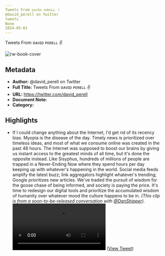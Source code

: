 ```yaml
---
Tweets From ᴅᴀᴠɪᴅ ᴘᴇʀᴇʟʟ ✌
@david_perell on Twitter
tweets
None
2024-05-01
---
```

Tweets From ᴅᴀᴠɪᴅ ᴘᴇʀᴇʟʟ ✌

![rw-book-cover](https://pbs.twimg.com/profile_images/1759062533078495232/-79hY8EP.jpg)

## Metadata
- **Author:** @david_perell on Twitter
- **Full Title:** Tweets From ᴅᴀᴠɪᴅ ᴘᴇʀᴇʟʟ ✌
- **URL:** https://twitter.com/david_perell
- **Document Note:** 
- **Category:**

## Highlights
- If I could change anything about the Internet, I'd get rid of its recency bias. 
  Myopia is the disease of the day.
  Timely news is prioritized over timeless ideas, and most of what we consume online was created in the past 48 hours. 
  The Internet was supposed to boost our brains by giving us instant access to the greatest minds of all time, but it's done the opposite instead. Like Sisyphus, hundreds of millions of people are trapped in a Never-Ending Now where they spend hours per day keeping up with whatever's happening in the world. 
  Social media feeds amplify the latest buzz; link aggregators highlight whatever's trending; Google prioritizes new articles. 
  We've traded the pursuit of wisdom for the goose chase of being informed, and society is paying the price. 
  It's time to redesign our digital tools and prioritize the accumulated wisdom of humanity over whatever mood the culture happens to be in. 
  *(This clip is from a soon-to-be-released conversation with *<a href="https://twitter.com/DanShipper">@DanShipper</a>*).*<video controls><source src="https://video.twimg.com/ext_tw_video/1740964565112815616/pu/vid/avc1/774x444/YCHNN6Xj2NDCUkI4.mp4?tag=12" type="video/mp4"><source src="https://video.twimg.com/ext_tw_video/1740964565112815616/pu/pl/ziYxj88AktOEHPm4.m3u8?tag=12&container=fmp4" type="application/x-mpegURL"><source src="https://video.twimg.com/ext_tw_video/1740964565112815616/pu/vid/avc1/470x270/HkIPBPEPMeGoDr6T.mp4?tag=12" type="video/mp4">Your browser does not support the video tag.</video> ([View Tweet](https://twitter.com/david_perell/status/1740970102676172855))
